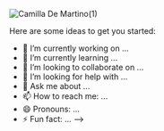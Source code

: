 ![Camilla De Martino(1)](https://github.com/CamillaDeMartino/CamillaDeMartino/assets/113611335/2af4ff5e-67ba-44eb-b974-8bb8769d5641)


Here are some ideas to get you started:

- 🔭 I’m currently working on ...
- 🌱 I’m currently learning ...
- 👯 I’m looking to collaborate on ...
- 🤔 I’m looking for help with ...
- 💬 Ask me about ...
- 📫 How to reach me: ...
- 😄 Pronouns: ...
- ⚡ Fun fact: ...
-->
